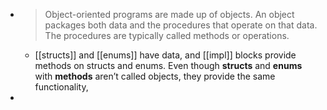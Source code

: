 - > Object-oriented programs are made up of objects. An object packages both data and the procedures that operate on that data. The procedures are typically called methods or operations.
	- [[structs]] and [[enums]] have data, and [[impl]] blocks provide methods on structs and enums. Even though **structs** and **enums** with **methods** aren’t called objects, they provide the same functionality,
-